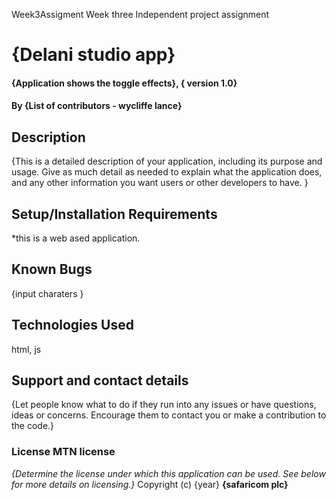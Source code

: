 Week3Assigment
Week three Independent project assignment
# {Delani studio app}
#### {Application shows the toggle effects}, { version 1.0}
#### By **{List of contributors - wycliffe lance}**
## Description
{This is a detailed description of your application, including its purpose and usage.  Give as much detail as needed to explain what the application does, and any other information you want users or other developers to have. }
## Setup/Installation Requirements
*this is a web ased application.

## Known Bugs
{input charaters }
## Technologies Used
html, js
## Support and contact details
{Let people know what to do if they run into any issues or have questions, ideas or concerns.  Encourage them to contact you or make a contribution to the code.}
### License MTN license
*{Determine the license under which this application can be used.  See below for more details on licensing.}*
Copyright (c) {year} **{safaricom plc}**
